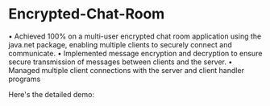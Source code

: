 # Encrypted-Chat-Room

•	Achieved 100% on a multi-user encrypted chat room application using the java.net package, enabling multiple clients to securely connect and communicate.
•	Implemented message encryption and decryption to ensure secure transmission of messages between clients and the server.
•	Managed multiple client connections with the server and client handler programs

Here's the detailed demo: 
